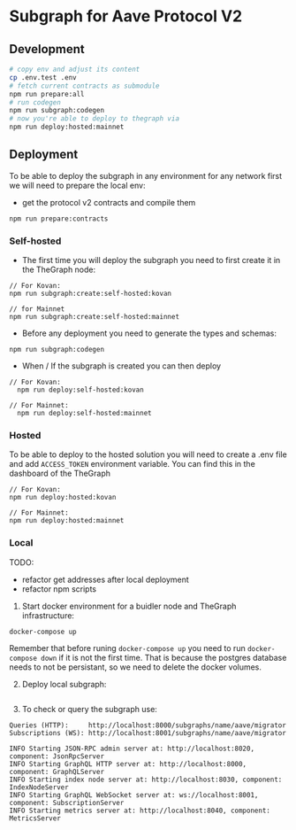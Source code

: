 # Subgraph for Aave Protocol V2

## Development

```bash
# copy env and adjust its content
cp .env.test .env
# fetch current contracts as submodule
npm run prepare:all
# run codegen
npm run subgraph:codegen
# now you're able to deploy to thegraph via
npm run deploy:hosted:mainnet

```

## Deployment

To be able to deploy the subgraph in any environment for any network first we will need to prepare the local env:

- get the protocol v2 contracts and compile them

```
npm run prepare:contracts
```

### Self-hosted

- The first time you will deploy the subgraph you need to first create it in the TheGraph node:

```
// For Kovan:
npm run subgraph:create:self-hosted:kovan

// for Mainnet
npm run subgraph:create:self-hosted:mainnet
```

- Before any deployment you need to generate the types and schemas:

```
npm run subgraph:codegen
```

- When / If the subgraph is created you can then deploy

```
// For Kovan:
  npm run deploy:self-hosted:kovan

// For Mainnet:
  npm run deploy:self-hosted:mainnet
```

### Hosted

To be able to deploy to the hosted solution you will need to create a .env file and add `ACCESS_TOKEN` environment variable. You can find this in the dashboard of the TheGraph

```
// For Kovan:
npm run deploy:hosted:kovan

// For Mainnet:
npm run deploy:hosted:mainnet
```

### Local

TODO:

- refactor get addresses after local deployment
- refactor npm scripts

1. Start docker environment for a buidler node and TheGraph infrastructure:

```
docker-compose up
```

Remember that before runing `docker-compose up` you need to run `docker-compose down` if it is not the first time. That is because the postgres database needs to not be persistant, so we need to delete the docker volumes.

2. Deploy local subgraph:

```

```

3. To check or query the subgraph use:

```
Queries (HTTP):     http://localhost:8000/subgraphs/name/aave/migrator
Subscriptions (WS): http://localhost:8001/subgraphs/name/aave/migrator

INFO Starting JSON-RPC admin server at: http://localhost:8020, component: JsonRpcServer
INFO Starting GraphQL HTTP server at: http://localhost:8000, component: GraphQLServer
INFO Starting index node server at: http://localhost:8030, component: IndexNodeServer
INFO Starting GraphQL WebSocket server at: ws://localhost:8001, component: SubscriptionServer
INFO Starting metrics server at: http://localhost:8040, component: MetricsServer

```
